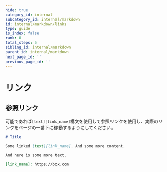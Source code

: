 ```yaml
---
hide: true
category_id: internal
subcategory_id: internal/markdown
id: internal/markdown/links
type: guide
is_index: false
rank: 0
total_steps: 5
sibling_id: internal/markdown
parent_id: internal/markdown
next_page_id: ''
previous_page_id: ''
---
```

<!-- does not need translation -->

# リンク

## 参照リンク

可能であれば`[text][link_name]`構文を使用して参照リンクを使用し、実際のリンクをページの一番下に移動するようにしてください。

```md
# Title

Some linked [text][link_name]. And some more content.

And here is some more text.

[link_name]: https;//box.com
```
